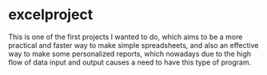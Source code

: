 # excelproject
This is one of the first projects I wanted to do, which aims to be a more practical and faster way to make simple spreadsheets, and also an effective way to make some personalized reports, which nowadays due to the high flow of data input and output causes a need to have this type of program.

